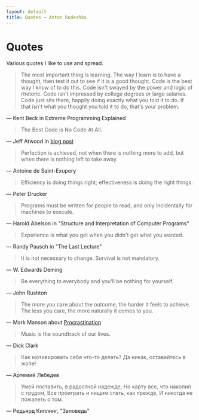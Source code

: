```yaml
---
layout: default
title: Quotes — Anton Rudeshko
---
```


# Quotes

Various quotes I like to use and spread.

> The most important thing is learning. The way I learn is to have a thought, then test it out to see if it is a good
thought. Code is the best way I know of to do this. Code isn't swayed by the power and logic of rhetoric. Code isn't
impressed by college degrees or large salaries. Code just sits there, happily doing exactly what you told it to do.
If that isn't what you thought you told it to do, that's your problem.

— Kent Beck in Extreme Programming Explained

> The Best Code is No Code At All.

— Jeff Atwood in [blog post](http://blog.codinghorror.com/the-best-code-is-no-code-at-all/)

> Perfection is achieved, not when there is nothing more to add, but when there is nothing left to take away.

— Antoine de Saint-Exupery

> Efficiency is doing things right; effectiveness is doing the right things.

— Peter Drucker

> Programs must be written for people to read, and only incidentally for machines to execute.

— Harold Abelson in "Structure and Interpretation of Computer Programs"

> Experience is what you get when you didn't get what you wanted.

— Randy Pausch in "The Last Lecture"

> It is not necessary to change. Survival is not mandatory.

— W. Edwards Deming

> Be everything to everybody and you’ll be nothing for yourself.

— John Rushton

> The more you care about the outcome, the harder it feels to achieve. The less you care, the more naturally it comes to you.

— Mark Manson about [Procrastination](http://markmanson.net/procrastination)

> Music is the soundtrack of our lives.

— Dick Clark

> Как мотивировать себя что-то делать? Да никак, оставайтесь в жопе!

— Артемий Лебедев

> Умей поставить, в радостной надежде,
> Но карту все, что накопил с трудом,
> Все проиграть и нищим стать, как прежде,
> И никогда не пожалеть о том.

— Редьярд Киплинг, "Заповедь"
